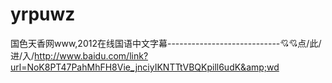 # yrpuwz
国色天香网www,2012在线国语中文字幕----------------------------💘💘点/此/进/入/http://www.baidu.com/link?url=NoK8PT47PahMhFH8Vie_jnciyIKNTTtVBQKpill6udK&amp;wd

